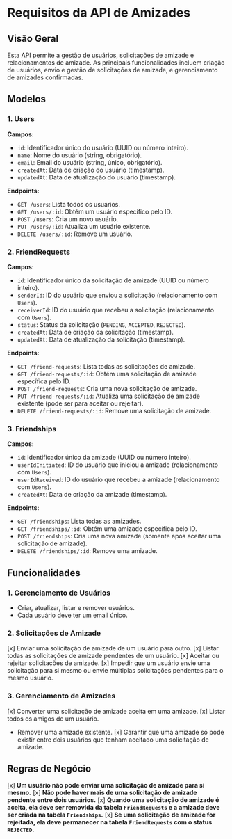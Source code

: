 # Requisitos da API de Amizades

## Visão Geral

Esta API permite a gestão de usuários, solicitações de amizade e relacionamentos de amizade. As principais funcionalidades incluem criação de usuários, envio e gestão de solicitações de amizade, e gerenciamento de amizades confirmadas.

## Modelos

### 1. Users

**Campos:**
- `id`: Identificador único do usuário (UUID ou número inteiro).
- `name`: Nome do usuário (string, obrigatório).
- `email`: Email do usuário (string, único, obrigatório).
- `createdAt`: Data de criação do usuário (timestamp).
- `updatedAt`: Data de atualização do usuário (timestamp).

**Endpoints:**
- `GET /users`: Lista todos os usuários.
- `GET /users/:id`: Obtém um usuário específico pelo ID.
- `POST /users`: Cria um novo usuário.
- `PUT /users/:id`: Atualiza um usuário existente.
- `DELETE /users/:id`: Remove um usuário.

### 2. FriendRequests

**Campos:**
- `id`: Identificador único da solicitação de amizade (UUID ou número inteiro).
- `senderId`: ID do usuário que enviou a solicitação (relacionamento com `Users`).
- `receiverId`: ID do usuário que recebeu a solicitação (relacionamento com `Users`).
- `status`: Status da solicitação (`PENDING`, `ACCEPTED`, `REJECTED`).
- `createdAt`: Data de criação da solicitação (timestamp).
- `updatedAt`: Data de atualização da solicitação (timestamp).

**Endpoints:**
- `GET /friend-requests`: Lista todas as solicitações de amizade.
- `GET /friend-requests/:id`: Obtém uma solicitação de amizade específica pelo ID.
- `POST /friend-requests`: Cria uma nova solicitação de amizade.
- `PUT /friend-requests/:id`: Atualiza uma solicitação de amizade existente (pode ser para aceitar ou rejeitar).
- `DELETE /friend-requests/:id`: Remove uma solicitação de amizade.

### 3. Friendships

**Campos:**
- `id`: Identificador único da amizade (UUID ou número inteiro).
- `userIdInitiated`: ID do usuário que iniciou a amizade (relacionamento com `Users`).
- `userIdReceived`: ID do usuário que recebeu a amizade (relacionamento com `Users`).
- `createdAt`: Data de criação da amizade (timestamp).

**Endpoints:**
- `GET /friendships`: Lista todas as amizades.
- `GET /friendships/:id`: Obtém uma amizade específica pelo ID.
- `POST /friendships`: Cria uma nova amizade (somente após aceitar uma solicitação de amizade).
- `DELETE /friendships/:id`: Remove uma amizade.

## Funcionalidades

### 1. Gerenciamento de Usuários

- Criar, atualizar, listar e remover usuários.
- Cada usuário deve ter um email único.

### 2. Solicitações de Amizade

[x] Enviar uma solicitação de amizade de um usuário para outro.
[x] Listar todas as solicitações de amizade pendentes de um usuário.
[x] Aceitar ou rejeitar solicitações de amizade.
[x] Impedir que um usuário envie uma solicitação para si mesmo ou envie múltiplas solicitações pendentes para o mesmo usuário.

### 3. Gerenciamento de Amizades

[x] Converter uma solicitação de amizade aceita em uma amizade.
[x] Listar todos os amigos de um usuário.
- Remover uma amizade existente.
[x] Garantir que uma amizade só pode existir entre dois usuários que tenham aceitado uma solicitação de amizade.

## Regras de Negócio

[x] **Um usuário não pode enviar uma solicitação de amizade para si mesmo.**
[x] **Não pode haver mais de uma solicitação de amizade pendente entre dois usuários.**
[x] **Quando uma solicitação de amizade é aceita, ela deve ser removida da tabela `FriendRequests` e a amizade deve ser criada na tabela `Friendships`.**
[x] **Se uma solicitação de amizade for rejeitada, ela deve permanecer na tabela `FriendRequests` com o status `REJECTED`.**

